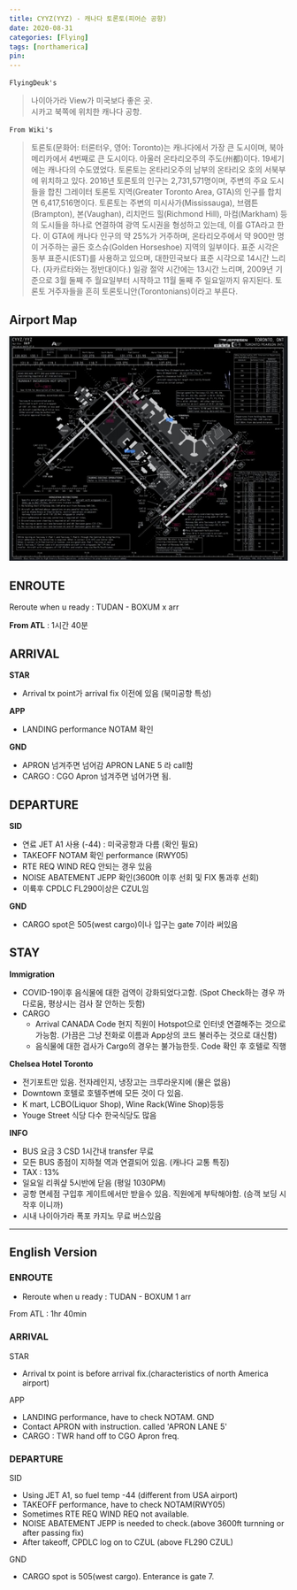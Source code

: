```yaml
---
title: CYYZ(YYZ) - 캐나다 토론토(피어슨 공항)
date: 2020-08-31
categories: [Flying]
tags: [northamerica]
pin:
---
```


`FlyingDeuk's`
>나이아가라 View가 미국보다 좋은 곳. <br>
시카고 북쪽에 위치한 캐나다 공항.

`From Wiki's`
>토론토(문화어: 터론터우, 영어: Toronto)는 캐나다에서 가장 큰 도시이며, 북아메리카에서 4번째로 큰 도시이다. 아울러 온타리오주의 주도(州都)이다. 19세기에는 캐나다의 수도였었다. 토론토는 온타리오주의 남부의 온타리오 호의 서북부에 위치하고 있다. 2016년 토론토의 인구는 2,731,571명이며, 주변의 주요 도시들을 합친 그레이터 토론토 지역(Greater Toronto Area, GTA)의 인구를 합치면 6,417,516명이다. 토론토는 주변의 미시사가(Mississauga), 브램튼(Brampton), 본(Vaughan), 리치먼드 힐(Richmond Hill), 마컴(Markham) 등의 도시들을 하나로 연결하여 광역 도시권을 형성하고 있는데, 이를 GTA라고 한다. 이 GTA에 캐나다 인구의 약 25%가 거주하며, 온타리오주에서 약 900만 명이 거주하는 골든 호스슈(Golden Horseshoe) 지역의 일부이다. 표준 시각은 동부 표준시(EST)를 사용하고 있으며, 대한민국보다 표준 시각으로 14시간 느리다. (자카르타와는 정반대이다.) 일광 절약 시간에는 13시간 느리며, 2009년 기준으로 3월 둘째 주 월요일부터 시작하고 11월 둘째 주 일요일까지 유지된다. 토론토 거주자들을 흔히 토론토니안(Torontonians)이라고 부른다.

## Airport Map
![yyz](/img/flying/airport/yyz_ap.jpg)


## ENROUTE
Reroute when u ready : TUDAN - BOXUM x arr

**From ATL** : 1시간 40분

## ARRIVAL
**STAR**
- Arrival tx point가 arrival fix 이전에 있음 (북미공항 특성)

**APP**
- LANDING performance NOTAM 확인

**GND**
- APRON 넘겨주면 넘어감 APRON LANE 5 라 call함
- CARGO : CGO Apron 넘겨주면 넘어가면 됨.


## DEPARTURE
**SID**
- 연료 JET A1 사용 (-44) : 미국공항과 다름 (확인 필요)
- TAKEOFF NOTAM 확인 performance (RWY05)
- RTE REQ WIND REQ 안되는 경우 있음
- NOISE ABATEMENT JEPP 확인(3600ft 이후 선회 및 FIX 통과후 선회)
- 이륙후 CPDLC FL290이상은 CZUL임

**GND**
- CARGO spot은 505(west cargo)이나 입구는 gate 7이라 써있음

## STAY
**Immigration**
- COVID-19이후 음식물에 대한 검역이 강화되었다고함. (Spot Check하는 경우 까다로움, 평상시는 검사 잘 안하는 듯함)
- CARGO
  - Arrival CANADA Code 현지 직원이 Hotspot으로 인터넷 연결해주는 것으로 가능함. (가끔은 그냥 전화로 이름과 App상의 코드 불러주는 것으로 대신함)
  - 음식물에 대한 검사가 Cargo의 경우는 불가능한듯. Code 확인 후 호텔로 직행

**Chelsea Hotel Toronto**
- 전기포트만 있음. 전자레인지, 냉장고는 크루라운지에 (물은 없음)
- Downtown 호텔로 호텔주변에 모든 것이 다 있음.
- K mart, LCBO(Liquor Shop), Wine Rack(Wine Shop)등등
- Youge Street 식당 다수 한국식당도 많음

**INFO**
- BUS 요금 3 CSD 1시간내 transfer 무료
- 모든 BUS 종점이 지하철 역과 연결되어 있음. (캐나다 교통 특징)
- TAX : 13%
- 일요일 리쿼샾 5시반에 닫음 (평일 1030PM)
- 공항 면세점 구입후 게이트에서만 받을수 있음. 직원에게 부탁해야함. (승객 보딩 시작후 이니까)
- 시내 나이아가라 폭포 카지노 무료 버스있음


--------
## English Version

### ENROUTE
- Reroute when u ready : TUDAN - BOXUM 1 arr

From ATL : 1hr 40min

### ARRIVAL
STAR
- Arrival tx point is before arrival fix.(characteristics of north America airport)

APP
- LANDING performance, have to check NOTAM.
GND
- Contact APRON with instruction. called 'APRON LANE 5'
- CARGO : TWR hand off to CGO Apron freq.

### DEPARTURE
SID
- Using JET A1, so fuel temp -44 (different from USA airport)
- TAKEOFF performance, have to check NOTAM(RWY05)
- Sometimes RTE REQ WIND REQ not available.
- NOISE ABATEMENT JEPP is needed to check.(above 3600ft turnning or after passing fix)
- After takeoff, CPDLC log on to CZUL (above FL290 CZUL)

GND
- CARGO spot is 505(west cargo). Enterance is gate 7.
